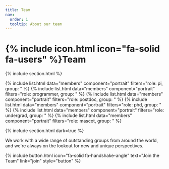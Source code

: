 ```yaml
---
title: Team
nav:
  order: 1
  tooltip: About our team
---
```


# {% include icon.html icon="fa-solid fa-users" %}Team

{% include section.html %}

{% include list.html data="members" component="portrait" filters="role: pi, group: " %}
{% include list.html data="members" component="portrait" filters="role: programmer, group: " %}
{% include list.html data="members" component="portrait" filters="role: postdoc, group: " %}
{% include list.html data="members" component="portrait" filters="role: phd, group: " %}
{% include list.html data="members" component="portrait" filters="role: undergrad, group: " %}
{% include list.html data="members" component="portrait" filters="role: mascot, group: " %}

{% include section.html dark=true %}

We work with a wide range of outstanding groups from around the world, and we're always on the lookout for new and unique perspectives.

{%
  include button.html
  icon="fa-solid fa-handshake-angle"
  text="Join the Team"
  link="join"
  style="button"
%}
